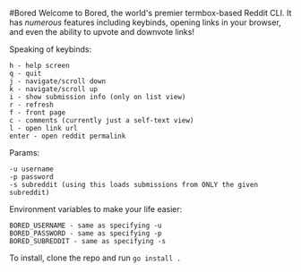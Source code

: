 #Bored
Welcome to Bored, the world's premier termbox-based Reddit CLI. It has *numerous* features including keybinds, opening links in your browser, and even the ability to upvote and downvote links!

Speaking of keybinds:

    h - help screen
    q - quit
    j - navigate/scroll down
    k - navigate/scroll up
    i - show submission info (only on list view)
    r - refresh
    f - front page
    c - comments (currently just a self-text view)
    l - open link url
    enter - open reddit permalink

Params:

    -u username
    -p password
    -s subreddit (using this loads submissions from ONLY the given subreddit)

Environment variables to make your life easier:

    BORED_USERNAME - same as specifying -u
    BORED_PASSWORD - same as specifying -p
    BORED_SUBREDDIT - same as specifying -s

To install, clone the repo and run `go install .`
